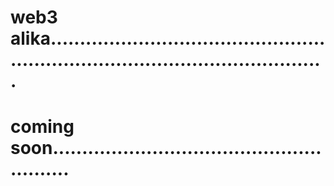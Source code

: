 # web3 alika.....................................................................................................
# coming soon........................................................
